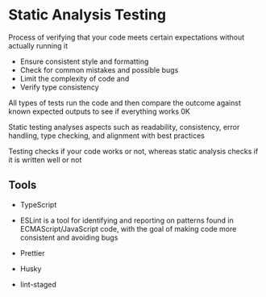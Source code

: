 # Static Analysis Testing

Process of verifying that your code meets certain expectations without actually
running it

- Ensure consistent style and formatting
- Check for common mistakes and possible bugs
- Limit the complexity of code and
- Verify type consistency

All types of tests run the code and then compare the outcome against known
expected outputs to see if everything works 0K

Static testing analyses aspects such as readability, consistency, error handling,
type checking, and alignment with best practices

Testing checks if your code works or not, whereas static analysis checks if it is
written well or not

## Tools

- TypeScript

- ESLint is a tool for identifying and reporting on patterns found in
  ECMAScript/JavaScript code, with the goal of making code more consistent and
  avoiding bugs

- Prettier
- Husky
- lint-staged
